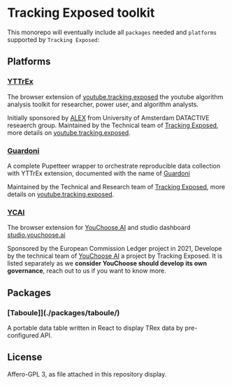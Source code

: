 # Tracking Exposed toolkit

This monorepo will eventually include all `packages` needed and `platforms` supported by `Tracking Exposed`:

## Platforms

### [YTTrEx](./platforms/yttrex)

The browser extension of [youtube.tracking.exposed](https://youtube.tracking.exposed) the youtube algorithm analysis toolkit for researcher, power user, and algorithm analysts.

Initially sponsored by [ALEX](https://algorithms.exposed) from University of Amsterdam DATACTIVE reseaerch group.
Maintained by the Technical team of [Tracking Exposed](https://tracking.exposed), more details on [youtube.tracking.exposed](https://youtube.tracking.exposed).

### [Guardoni](./platforms/guardoni/)

A complete Pupetteer wrapper to orchestrate reproducible data collection with YTTrEx extension, documented with the name of [Guardoni](https://youtube.tracking.exposed/guardoni)

Maintained by the Technical and Research team of [Tracking Exposed](https://tracking.exposed), more details on [youtube.tracking.exposed](https://youtube.tracking.exposed).

### [YCAI](./platforms/ycai/studio/)

The browser extension for [YouChoose.AI](https://youchoose.ai) and studio dashboard [studio.youchoose.ai](https://studio.youchoose.ai)

Sponsored by the European Commission Ledger project in 2021, Develope by the technical team of [YouChoose AI](https://youchoose.ai) a project by Tracking Exposed. It is listed separately as we **consider YouChoose should develop its own governance**, reach out to us if you want to know more.



## Packages

### [Taboule]](./packages/taboule/)

A portable data table written in React to display TRex data by pre-configured API.

## License

Affero-GPL 3, as file attached in this repository display.
